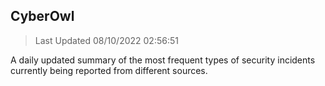 ## CyberOwl 
> Last Updated 08/10/2022 02:56:51 


A daily updated summary of the most frequent types of security incidents currently being reported from different sources.

